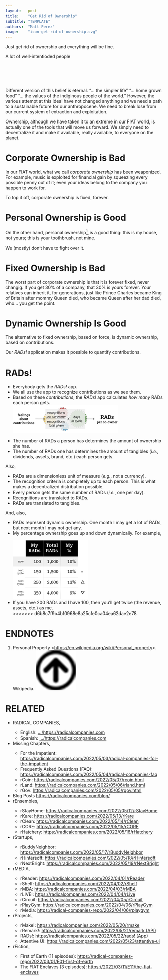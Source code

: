 ```yaml
---
layout:   post
title:    "Get Rid of Ownership"
subtitle: "TEMPLATE"
authors:  "Matt Perez"
image:    "icon-get-rid-of-ownership.svg"
---
```


<div style="display:none;">
 <p>&ldquo;Just get rid of ownership and everything will be fine&rdquo; it&rsquo;s a recurring and dangerous fantasy. Although we have taken it to an extreme, ownership is actually a good thing.</p>
</div>

<div class="_citation">
 <p>Just get rid of ownership and everything will be fine.</p>
 <p id="_signature">A lot of well-intentioded people</p>
</div>

<h1>&nbsp;</h1>
 <p>Different version of this belief is eternal. &ldquo;&hellip; the simpler life&rdquo; &ldquo;&hellip; home grown food&rdquo; &ldquo;&hellip; the values of the indiginous people of the world.&rdquo; However, the various attempt at this ideal have not changed anything and we need a path to a sustainable future for our anthropocene. We need to break lose from our current system of extraction and exploitation.</p>
 <p>Ownership, although we have taken it to an extreme in our <span class="_paradigm">FIAT</span> world, is actually one of the tools that will move us forward. We simply need to decentralize it and make it available, really available, to everyone on the planet.</p>

<h1>Corporate Ownership is Bad</h1>
 <p>In our <span class="_paradigm">FIAT</span> world, what we call <em>corporate ownership</em> has been weaponized. For example, music is exploited for financial gain by squeezing every possible penny out of it; even your ideas belong to the company you happen to work for.</p>
 <p>To top it off, corporate ownership is fixed, forever.</p>

<h1>Personal Ownership is Good</h1>
 <p>On the other hand, personal ownership<a href="#bm01"><sup id="en01">1&nbsp;</sup></a> is a good thing: this is my house, not yours; this is your toothbrush, not mine.</p>
 <p>We (mostly) don’t have to fight over it.</p>

<h1>Fixed Ownership is Bad</h1>
 <p>The worst part of corporate ownership is that it is forever fixed, never changig. If you get 30% of a company, that 30% is yours forever. Your relatives can inherit it, for generations, just like Prince Charles became King of Britain after mommy Queen died, who became Queen after her dad died, who&hellip; you get the point.</p>

<h1>Dynamic Ownership Is Good</h1>
 <p>The alternative to fixed ownership, based on force, is dynamic ownership, based on contributions.</p>
 <p>Our <em>RADs!</em> application makes it possible to quantify contributions.</p>

<h1><span class="_paradigm">RAD</span>s!</h1>
 <ul>
  <li>Everybody gets the <em>RADs!</em> app.</li>
  <li>We all use the app to recognize contributions as we see them.</li>
  <li>Based on these <em>contributions</em>, the <em>RADs!</em> app calculates <em>how many</em> <span class="_paradigm">RAD</span>s each person gets.
  <div class="_center">
   <img
    src="/assets/img/recognitions-to-rads-equation.svg"
    width="70%"
    alt="">
  </div>
  </li>
 </ul>
 <ul>
  <li>The number of <span class="_paradigm">RAD</span>s a person has determines the amount of ownership she has.</li>
  <li>The number of <span class="_paradigm">RAD</span>s one has determines the amount of tangibles (<em>i.e.</em>, dividends, assets, brand, etc.) each person gets.</li>
 </ul>
 <p>Also,</p>
  <ul>
   <li><span class="_paradigm">RAD</span>s are a dimensionless unit of measure (<em>e.g.</em>, not a currency).</li>
   <li>The recognition criteria is completely up to each person. This is what makes a decentralized distribution possible.</li>
   <li>Every person gets the same number of <span class="_paradigm">RAD</span>s (<em>i.e.</em>, one per day).</li>
   <li>Recognitions are translated to <span class="_paradigm">RAD</span>s.</li>
   <li><span class="_paradigm">RAD</span>s are translated to tangibles.</li>
  </ul>
 <p>And, also,</p>
  <ul>
   <li><span class="_paradigm">RAD</span>s represent dynamic ownership. One month I may get a lot of <span class="_paradigm">RAD</span>s, but next month I may not get any.</li>
   <li>My percentage ownership goes up and down dynamically. For example,</li>
   <div class="_center" style="margin-top:1em; ">
    <img
     src="/assets/img/rads-fluctuations.svg"
     width="50%"
     alt="">
   </div>
   <li>If you have 200 <span class="_paradigm">RAD</span>s and I have 100, then you’ll get twice (the revenue, assets, etc.) as me.</li>
>>>>>>> d6b8c7f9b4bf0968e8a25cfe0ca04ea62dae2e78
  </ul>

<h1 class="_section">ENDNOTES</h1>
 <ol>
  <li id="en01">
   <p class="_list-item">
    Personal Property
    <<a href="https://en.wikipedia.org/wiki/Personal_property">https://en.wikipedia.org/wiki/Personal_property</a>>.
    Wikipedia.
    <a class="_uparrow" href="#bm01"><img src="/assets/img/arrow-up-icon.png"></a>
   </p>
  </li>
 </ol>

<h1 class="_section">RELATED</h1>
 <ul>
  <li>RADICAL COMPANIES,</li>
   <ul>
    <li><a>English</a>: <a href="https://radicalcompanies.com" target="_blank">&hellip;/https://radicalcompanies.com</a></li>
    <li><a>Spanish</a>: <a href="https://radicalcompanies.com" target="_blank">&hellip;/https://radicalcompanies.com</a></li>
   </ul>
  <li>Missing Chapters,</li>
   <ul>
    <li>For the Impatient: <a href="https://radicalcompanies.com/2022/05/03/radical-companies-for-the-impatient" target="_blank">https://radicalcompanies.com/2022/05/03/radical-companies-for-the-impatient</a></li>
    <li>Frequently Asked Questions (FAQ): <a href="https://radicalcompanies.com/2022/05/04/radical-companies-faq" target="_blank">https://radicalcompanies.com/2022/05/04/radical-companies-faq</a></li>
    <li>rCoin: <a href="https://radicalcompanies.com/2022/05/07/rcoin.html" target="_blank">https://radicalcompanies.com/2022/05/07/rcoin.html</a></li>
    <li>rLand: <a href="https://radicalcompanies.com/2022/05/06/rland.html" target="_blank">https://radicalcompanies.com/2022/05/06/rland.html</a></li>
    <li>rGov: <a href="https://radicalcompanies.com/2022/05/05/rgov.html" target="_blank">https://radicalcompanies.com/2022/05/05/rgov.html</a></li>
   </ul>
   <li>Blog Posts <a href="https://radicalcompanies.com/blog/" target="_blank">https://radicalcompanies.com/blog/</a></li>
   <li>rEnsembles,</li>
    <ul>
     <li> rStayHome: <a href="https://radicalcompanies.com/2022/05/12/rStayHome" target="_blank">https://radicalcompanies.com/2022/05/12/rStayHome</a></li>
     <li>     rKare: <a href="https://radicalcompanies.com/2022/05/13/rKare" target="_blank">https://radicalcompanies.com/2022/05/13/rKare</a></li>
     <li>    rClean: <a href="https://radicalcompanies.com/2022/05/14/rClean" target="_blank">https://radicalcompanies.com/2022/05/14/rClean</a></li>
     <li>     rCORE: <a href="https://radicalcompanies.com/2022/05/15/rCORE" target="_blank">https://radicalcompanies.com/2022/05/15/rCORE</a></li>
     <li>rHatchery: <a href="https://radicalcompanies.com/2022/05/16/rHatchery" target="_blank">https://radicalcompanies.com/2022/05/16/rHatchery</a></li>
    </ul>
   <li>rStartups,</li>
    <ul>
     <li>rBuddyNeighbor: <a href="https://radicalcompanies.com/2022/05/17/rBuddyNeighbor" target="_blank">https://radicalcompanies.com/2022/05/17/rBuddyNeighbor</a></li>
     <li>   rHintersoft: <a href="https://radicalcompanies.com/2022/05/18/rHintersoft" target="_blank">https://radicalcompanies.com/2022/05/18/rHintersoft</a></li> 
     <li>   rNextBright: <a href="https://radicalcompanies.com/2022/05/19/rNextBright" target="_blank">https://radicalcompanies.com/2022/05/19/rNextBright</a></li>
    </ul>
   <li>rMEDIA,</li>
    <ul>
     <li> rReader: <a href="https://radicalcompanies.com/2022/04/01/rReader" target="_blank">https://radicalcompanies.com/2022/04/01/rReader</a></li>
     <li>  rShelf: <a href="https://radicalcompanies.com/2022/04/02/rShelf" target="_blank">https://radicalcompanies.com/2022/04/02/rShelf</a></li>
     <li>    rMBA: <a href="https://radicalcompanies.com/2022/04/03/rMBA" target="_blank">https://radicalcompanies.com/2022/04/03/rMBA</a></li>
     <li>  rLIVE!: <a href="https://radicalcompanies.com/2022/04/04/rLive" target="_blank">https://radicalcompanies.com/2022/04/04/rLive</a></li>
     <li>rCircuit: <a href="https://radicalcompanies.com/2022/04/05/rCircuit" target="_blank">https://radicalcompanies.com/2022/04/05/rCircuit</a></li>
     <li>rPlayGym: <a href="https://radicalcompanies.com/2022/04/06/rPlayGym" target="_blank">https://radicalcompanies.com/2022/04/06/rPlayGym</a></li>
     <li>  rMedia: <a href="https://radical-companies-repo/2022/04/06/rplaygym" target="_blank">https://radical-companies-repo/2022/04/06/rplaygym</a></li>
    </ul>
   <li>rProjects,</li>
    <ul>
     <li>      rMake!: <a href="https://radicalcompanies.com/2022/05/20/rmake" target="_blank">https://radicalcompanies.com/2022/05/20/rmake</a></li>
     <li>    rRemark!: <a href="https://radicalcompanies.com/2022/05/21/remark" target="_blank">https://radicalcompanies.com/2022/05/21/remark (API)</a></li>
     <li>       RADs!: <a href="https://radicalcompanies.com/2022/05/22/rads!" target="_blank">https://radicalcompanies.com/2022/05/22/rads! (App)</a></li>
     <li>Attentive UI: <a href="https://radicalcompanies.com/2022/05/23/attentive-ui" target="_blank">https://radicalcompanies.com/2022/05/23/attentive-ui</a></li>
    </ul>
   <li>rFiction,</li>
    <ul>
     <li>  First of Earth (11 episodes): <a href="https://radical-companies-repo/2022/03/01/E01-first-of-earth" target="_blank">https://radical-companies-repo/2022/03/01/E01-first-of-earth</a></li>
     <li>The FIAT Enclaves (3 episodes): <a href="https://2022/03/11/E11/the-fiat-enclaves" target="_blank">https://2022/03/11/E11/the-fiat-enclaves</a></li>
    </ul>
